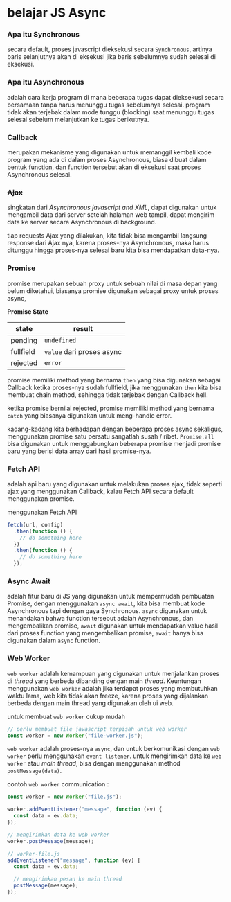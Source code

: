 # belajar JS Async

### Apa itu Synchronous

secara default, proses javascript dieksekusi secara `Synchronous`, artinya baris selanjutnya akan di eksekusi jika baris sebelumnya sudah selesai di eksekusi.

### Apa itu Asynchronous

adalah cara kerja program di mana beberapa tugas dapat dieksekusi secara bersamaan tanpa harus menunggu tugas sebelumnya selesai.
program tidak akan terjebak dalam mode tunggu (blocking) saat menunggu tugas selesai sebelum melanjutkan ke tugas berikutnya.

### Callback

merupakan mekanisme yang digunakan untuk memanggil kembali kode program yang ada di dalam proses Asynchronous, biasa dibuat dalam bentuk function, dan function tersebut akan di eksekusi saat proses Asynchronous selesai.

### ~~Ajax~~

singkatan dari _Asynchronous javascript and XML_, dapat digunakan untuk mengambil data dari server setelah halaman web tampil, dapat mengirim data ke server secara Asynchronous di background.

tiap requests Ajax yang dilakukan, kita tidak bisa mengambil langsung response dari Ajax nya, karena proses-nya Asynchronous, maka harus ditunggu hingga proses-nya selesai baru kita bisa mendapatkan data-nya.

### Promise

promise merupakan sebuah proxy untuk sebuah nilai di masa depan yang belum diketahui, biasanya promise digunakan sebagai proxy untuk proses async,

**Promise State**

| state     | result                    |
| --------- | ------------------------- |
| pending   | `undefined`               |
| fullfield | `value` dari proses async |
| rejected  | `error`                   |

promise memiliki method yang bernama `then` yang bisa digunakan sebagai Callback ketika proses-nya sudah fullfield, jika menggunakan `then` kita bisa membuat chain method, sehingga tidak terjebak dengan Callback hell.

ketika promise bernilai rejected, promise memiliki method yang bernama `catch` yang biasanya digunakan untuk meng-handle error.

kadang-kadang kita berhadapan dengan beberapa proses async sekaligus, menggunakan promise satu persatu sangatlah susah / ribet.
`Promise.all` bisa digunakan untuk menggabungkan beberapa promise menjadi promise baru yang berisi data array dari hasil promise-nya.

### Fetch API

adalah api baru yang digunakan untuk melakukan proses ajax, tidak seperti ajax yang menggunakan Callback, kalau Fetch API secara default menggunakan promise.

menggunakan Fetch API

```javascript
fetch(url, config)
  .then(function () {
    // do something here
  })
  .then(function () {
    // do something here
  });
```

### Async Await

adalah fitur baru di JS yang digunakan untuk mempermudah pembuatan Promise, dengan menggunakan `async await`, kita bisa membuat kode Asynchronous tapi dengan gaya Synchronous.
`async` digunakan untuk menandakan bahwa function tersebut adalah Asynchronous, dan mengembalikan promise, `await` digunakan untuk mendapatkan value hasil dari proses function yang mengembalikan promise, `await` hanya bisa digunakan dalam `async` function.

### Web Worker

`web worker` adalah kemampuan yang digunakan untuk menjalankan proses di _thread_ yang berbeda dibanding dengan main _thread_. Keuntungan menggunakan `web worker` adalah jika terdapat proses yang membutuhkan waktu lama, web kita tidak akan freeze, karena proses yang dijalankan berbeda dengan main thread yang digunakan oleh ui web.

untuk membuat `web worker` cukup mudah

```javascript
// perlu membuat file javascript terpisah untuk web worker
const worker = new Worker("file-worker.js");
```

`web worker` adalah proses-nya `async`, dan untuk berkomunikasi dengan `web worker` perlu menggunakan `event listener`.
untuk mengirimkan data ke `web worker` atau _main thread_, bisa dengan menggunakan method `postMessage(data)`.

contoh `web worker` communication :

```javascript
const worker = new Worker("file.js");

worker.addEventListener("message", function (ev) {
  const data = ev.data;
});

// mengirimkan data ke web worker
worker.postMessage(message);
```

```javascript
// worker-file.js
addEventListener("message", function (ev) {
  const data = ev.data;

  // mengirimkan pesan ke main thread
  postMessage(message);
});
```
